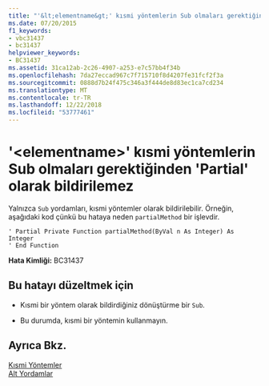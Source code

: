 ```yaml
---
title: "'&lt;elementname&gt;' kısmi yöntemlerin Sub olmaları gerektiğinden 'Partial' olarak bildirilemez"
ms.date: 07/20/2015
f1_keywords:
- vbc31437
- bc31437
helpviewer_keywords:
- BC31437
ms.assetid: 31ca12ab-2c26-4907-a253-e7c57bb4f34b
ms.openlocfilehash: 7da27eccad967c7f715710f8d4207fe31fcf2f3a
ms.sourcegitcommit: 0888d7b24f475c346a3f444de8d83ec1ca7cd234
ms.translationtype: MT
ms.contentlocale: tr-TR
ms.lasthandoff: 12/22/2018
ms.locfileid: "53777461"
---
```

# <a name="ltelementnamegt-cannot-be-declared-partial-because-partial-methods-must-be-subs"></a>'&lt;elementname&gt;' kısmi yöntemlerin Sub olmaları gerektiğinden 'Partial' olarak bildirilemez
Yalnızca `Sub` yordamları, kısmi yöntemler olarak bildirilebilir. Örneğin, aşağıdaki kod çünkü bu hataya neden `partialMethod` bir işlevdir.  
  
```  
' Partial Private Function partialMethod(ByVal n As Integer) As Integer  
' End Function  
```  
  
 **Hata Kimliği:** BC31437  
  
## <a name="to-correct-this-error"></a>Bu hatayı düzeltmek için  
  
-   Kısmi bir yöntem olarak bildirdiğiniz dönüştürme bir `Sub`.  
  
-   Bu durumda, kısmi bir yöntemin kullanmayın.  
  
## <a name="see-also"></a>Ayrıca Bkz.  
 [Kısmi Yöntemler](../../visual-basic/programming-guide/language-features/procedures/partial-methods.md)  
 [Alt Yordamlar](../../visual-basic/programming-guide/language-features/procedures/sub-procedures.md)

